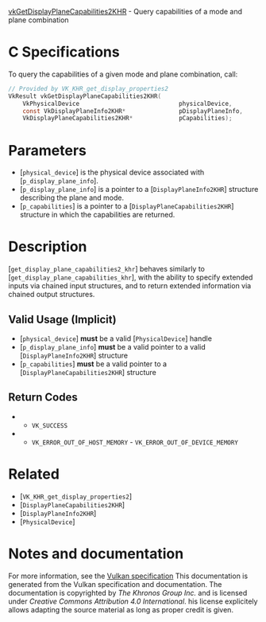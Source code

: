 [vkGetDisplayPlaneCapabilities2KHR](https://www.khronos.org/registry/vulkan/specs/1.3-extensions/man/html/vkGetDisplayPlaneCapabilities2KHR.html) - Query capabilities of a mode and plane combination

# C Specifications
To query the capabilities of a given mode and plane combination, call:
```c
// Provided by VK_KHR_get_display_properties2
VkResult vkGetDisplayPlaneCapabilities2KHR(
    VkPhysicalDevice                            physicalDevice,
    const VkDisplayPlaneInfo2KHR*               pDisplayPlaneInfo,
    VkDisplayPlaneCapabilities2KHR*             pCapabilities);
```

# Parameters
- [`physical_device`] is the physical device associated with [`p_display_plane_info`].
- [`p_display_plane_info`] is a pointer to a [`DisplayPlaneInfo2KHR`] structure describing the plane and mode.
- [`p_capabilities`] is a pointer to a [`DisplayPlaneCapabilities2KHR`] structure in which the capabilities are returned.

# Description
[`get_display_plane_capabilities2_khr`] behaves similarly to
[`get_display_plane_capabilities_khr`], with the ability to specify extended
inputs via chained input structures, and to return extended information via
chained output structures.
## Valid Usage (Implicit)
-  [`physical_device`] **must**  be a valid [`PhysicalDevice`] handle
-  [`p_display_plane_info`] **must**  be a valid pointer to a valid [`DisplayPlaneInfo2KHR`] structure
-  [`p_capabilities`] **must**  be a valid pointer to a [`DisplayPlaneCapabilities2KHR`] structure

## Return Codes
*   - `VK_SUCCESS` 
*   - `VK_ERROR_OUT_OF_HOST_MEMORY`  - `VK_ERROR_OUT_OF_DEVICE_MEMORY`

# Related
- [`VK_KHR_get_display_properties2`]
- [`DisplayPlaneCapabilities2KHR`]
- [`DisplayPlaneInfo2KHR`]
- [`PhysicalDevice`]

# Notes and documentation
For more information, see the [Vulkan specification](https://www.khronos.org/registry/vulkan/specs/1.3-extensions/html/vkspec.html)
This documentation is generated from the Vulkan specification and documentation.
The documentation is copyrighted by *The Khronos Group Inc.* and is licensed under *Creative Commons Attribution 4.0 International*.
his license explicitely allows adapting the source material as long as proper credit is given.
        